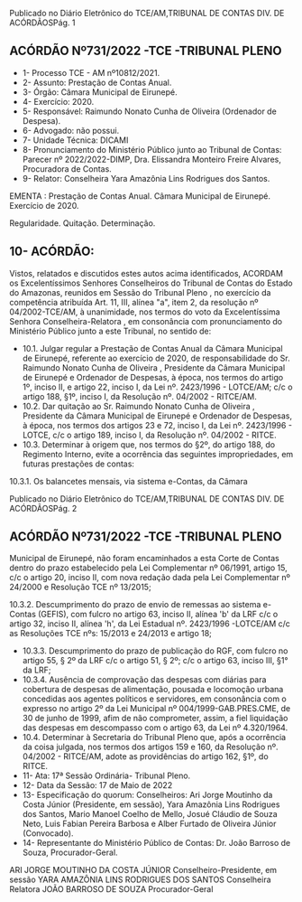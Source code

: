 Publicado  no  Diário  Eletrônico do TCE/AM,TRIBUNAL DE CONTAS DIV. DE ACÓRDÃOSPág. 1

## ACÓRDÃO Nº731/2022 -TCE -TRIBUNAL PLENO

- 1- Processo TCE - AM nº10812/2021.
- 2- Assunto: Prestação de Contas Anual.
- 3- Órgão: Câmara Municipal de Eirunepé.
- 4- Exercício: 2020.
- 5- Responsável: Raimundo Nonato Cunha de Oliveira (Ordenador de Despesa).
- 6- Advogado: não possui.
- 7- Unidade Técnica: DICAMI
- 8- Pronunciamento  do  Ministério  Público  junto  ao  Tribunal  de  Contas: Parecer  nº 2022/2022-DIMP, Dra. Elissandra Monteiro Freire Alvares, Procuradora de Contas.
- 9- Relator: Conselheira Yara Amazônia Lins Rodrigues dos Santos.

EMENTA : Prestação  de  Contas  Anual. Câmara Municipal de Eirunepé. Exercício de 2020.

Regularidade. Quitação. Determinação.

## 10-  ACÓRDÃO:

Vistos, relatados e discutidos estes autos acima identificados, ACORDAM os Excelentíssimos Senhores Conselheiros do Tribunal de Contas do Estado do Amazonas, reunidos em Sessão do Tribunal Pleno , no exercício da competência atribuída Art. 11, III, alínea "a", item 2, da resolução nº 04/2002-TCE/AM, à unanimidade, nos termos do voto da Excelentíssima Senhora Conselheira-Relatora , em consonância com pronunciamento do Ministério Público junto a este Tribunal, no sentido de:

- 10.1. Julgar  regular a  Prestação  de  Contas  Anual  da  Câmara  Municipal  de Eirunepé, referente ao exercício de 2020, de responsabilidade do Sr. Raimundo Nonato Cunha de Oliveira , Presidente da Câmara Municipal de Eirunepé e Ordenador de Despesas, à época, nos termos do artigo 1º, inciso II, e artigo 22, inciso I, da Lei nº. 2423/1996 - LOTCE/AM; c/c o artigo 188, §1º, inciso I, da Resolução nº. 04/2002 - RITCE/AM.
- 10.2. Dar  quitação ao  Sr. Raimundo Nonato Cunha de Oliveira , Presidente da  Câmara Municipal de Eirunepé e Ordenador de Despesas, à época, nos termos dos artigos 23 e 72, inciso I, da Lei nº. 2423/1996 - LOTCE, c/c o artigo 189, inciso I, da Resolução nº. 04/2002 - RITCE.
- 10.3. Determinar à origem que,  nos  termos  do  §2º,  do  artigo  188,  do Regimento Interno, evite a ocorrência das seguintes impropriedades, em futuras prestações de contas:

10.3.1. Os balancetes mensais, via sistema e-Contas, da Câmara

Publicado  no  Diário  Eletrônico do TCE/AM,TRIBUNAL DE CONTAS DIV. DE ACÓRDÃOSPág. 2

## ACÓRDÃO Nº731/2022 -TCE -TRIBUNAL PLENO

Municipal  de  Eirunepé,  não  foram  encaminhados  a  esta Corte  de  Contas  dentro  do  prazo  estabelecido  pela  Lei Complementar  nº  06/1991,  artigo  15,  c/c  o  artigo  20, inciso II, com nova redação dada pela Lei Complementar nº 24/2000 e Resolução TCE nº 13/2015;

10.3.2. Descumprimento  do  prazo  de  envio  de  remessas  ao sistema e-Contas (GEFIS), com fulcro no artigo 63, inciso II, alínea 'b' da LRF c/c o artigo 32, inciso II, alínea 'h', da Lei Estadual nº. 2423/1996 -LOTCE/AM c/c as Resoluções TCE nºs: 15/2013 e 24/2013 e artigo 18;

- 10.3.3. Descumprimento  do  prazo  de  publicação  do  RGF,  com fulcro no artigo 55, § 2º da LRF c/c o artigo 51, § 2º; c/c o artigo 63, inciso III, §1° da LRF;
- 10.3.4. Ausência de comprovação das despesas com diárias para cobertura de despesas de alimentação, pousada e locomoção  urbana  concedidas  aos  agentes  políticos  e servidores, em consonância com o expresso no artigo 2º da Lei Municipal nº 004/1999-GAB.PRES.CME, de 30 de junho  de  1999,  afim  de  não  comprometer,  assim,  a  fiel liquidação  das  despesas  em  descompasso  com  o  artigo 63, da Lei nº 4.320/1964.
- 10.4. Determinar à  Secretaria  do  Tribunal  Pleno  que,  após  a  ocorrência  da coisa  julgada,  nos  termos  dos  artigos  159  e  160,  da  Resolução  nº. 04/2002  -  RITCE/AM,  adote  as  providências  do  artigo  162, §1º, do RITCE.
- 11-  Ata: 17ª Sessão Ordinária- Tribunal Pleno.
- 12-  Data da Sessão: 17 de Maio de 2022
- 13-  Especificação  do  quorum: Conselheiros:  Ari  Jorge  Moutinho  da  Costa  Júnior (Presidente,  em  sessão),  Yara  Amazônia  Lins  Rodrigues  dos  Santos,  Mario  Manoel Coelho de Mello, Josué Cláudio de Souza Neto, Luis Fabian Pereira Barbosa e Alber Furtado de Oliveira Júnior (Convocado).
- 14-  Representante  do  Ministério  Público  de  Contas: Dr.  João  Barroso  de  Souza, Procurador-Geral.

ARI JORGE MOUTINHO DA COSTA JÚNIOR Conselheiro-Presidente, em sessão YARA AMAZÔNIA LINS RODRIGUES DOS SANTOS Conselheira Relatora JOÃO BARROSO DE SOUZA Procurador-Geral
